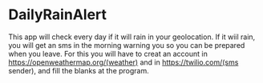 # DailyRainAlert

This app will check every day if it will rain in your geolocation. If it wiil rain, you will get an sms in the morning warning you so you can be prepared when you leave.
For this you will have to creat an account in https://openweathermap.org/(weather) and in https://twilio.com/(sms sender), and fill the blanks at the program.
